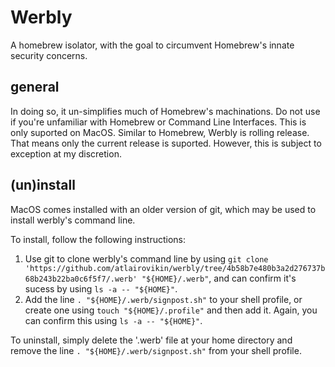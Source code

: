 # Werbly
A homebrew isolator, with the goal to circumvent Homebrew's innate security concerns.

## general
In doing so, it un-simplifies much of Homebrew's machinations. Do not use if you're unfamiliar with Homebrew or Command Line Interfaces.
This is only suported on MacOS.
Similar to Homebrew, Werbly is rolling release. That means only the current release is suported. However, this is subject to exception at my discretion.

## (un)install
MacOS comes installed with an older version of git, which may be used to install werbly's command line.

To install, follow the following instructions:
1. Use git to clone werbly's command line by using `git clone 'https://github.com/atlairovikin/werbly/tree/4b58b7e480b3a2d276737b68b243b22ba0c6f5f7/.werb' "${HOME}/.werb"`, and can confirm it's sucess by using `ls -a -- "${HOME}"`.
2. Add the line `. "${HOME}/.werb/signpost.sh"` to your shell profile, or create one using `touch "${HOME}/.profile"` and then add it. Again, you can confirm this using `ls -a -- "${HOME}"`.

To uninstall, simply delete the '.werb' file at your home directory and remove the line `. "${HOME}/.werb/signpost.sh"` from your shell profile.
